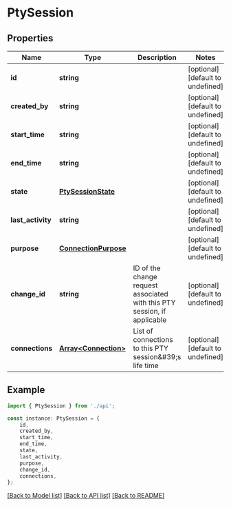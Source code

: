# PtySession


## Properties

Name | Type | Description | Notes
------------ | ------------- | ------------- | -------------
**id** | **string** |  | [optional] [default to undefined]
**created_by** | **string** |  | [optional] [default to undefined]
**start_time** | **string** |  | [optional] [default to undefined]
**end_time** | **string** |  | [optional] [default to undefined]
**state** | [**PtySessionState**](PtySessionState.md) |  | [optional] [default to undefined]
**last_activity** | **string** |  | [optional] [default to undefined]
**purpose** | [**ConnectionPurpose**](ConnectionPurpose.md) |  | [optional] [default to undefined]
**change_id** | **string** | ID of the change request associated with this PTY session, if applicable | [optional] [default to undefined]
**connections** | [**Array&lt;Connection&gt;**](Connection.md) | List of connections to this PTY session\&#39;s life time | [optional] [default to undefined]

## Example

```typescript
import { PtySession } from './api';

const instance: PtySession = {
    id,
    created_by,
    start_time,
    end_time,
    state,
    last_activity,
    purpose,
    change_id,
    connections,
};
```

[[Back to Model list]](../README.md#documentation-for-models) [[Back to API list]](../README.md#documentation-for-api-endpoints) [[Back to README]](../README.md)
